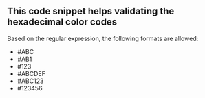 ## This code snippet helps validating the hexadecimal color codes ##

Based on the regular expression, the following formats are allowed:
* #ABC
* #AB1
* #123
* #ABCDEF
* #ABC123
* #123456 
